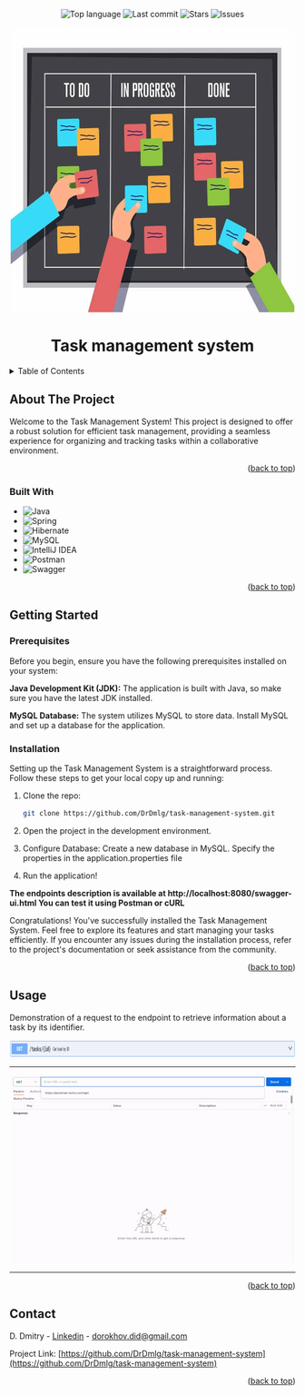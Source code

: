 <a name="readme-top"></a>

<!-- PROJECT SHIELDS -->
<div align="center">
  <img alt="Top language" src="https://img.shields.io/github/languages/top/DrDmlg/task-management-system?style=for-the-badge&color=green">
  <img alt="Last commit" src="https://img.shields.io/github/last-commit/DrDmlg/task-management-system?style=for-the-badge&color=blueviolet">
  <img alt="Stars" src="https://img.shields.io/github/stars/DrDmlg/task-management-system?style=for-the-badge&color=yellow">
  <img alt="Issues" src="https://img.shields.io/github/issues/DrDmlg/task-management-system?style=for-the-badge&color=red">
</div>

<!-- PROJECT LOGO -->
<br />
<div align="center">
  <a href=" ">
    <img src="logo/todo.jpg" alt="Logo" width="500" height="500">
  </a>
  <h1 align="center">Task management system</h1>
</div>



<!-- TABLE OF CONTENTS -->
<details>
  <summary>Table of Contents</summary>
  <ol>
    <li>
      <a href="#about-the-project">About The Project</a>
      <ul>
        <li><a href="#built-with">Built With</a></li>
      </ul>
    </li>
    <li>
      <a href="#getting-started">Getting Started</a>
      <ul>
        <li><a href="#prerequisites">Prerequisites</a></li>
        <li><a href="#installation">Installation</a></li>
      </ul>
    </li>
    <li><a href="#usage">Usage</a></li>
    <li><a href="#contact">Contact</a></li>
</details>



<!-- ABOUT THE PROJECT -->
## About The Project

  Welcome to the Task Management System! This project is designed to offer a robust solution for efficient task management, providing a seamless experience for organizing and tracking tasks within a collaborative environment.
  
<p align="right">(<a href="#readme-top">back to top</a>)</p>



### Built With
* ![Java](https://img.shields.io/badge/java-%23ED8B00.svg?style=for-the-badge&logo=openjdk&logoColor=white)
* ![Spring](https://img.shields.io/badge/spring-%236DB33F.svg?style=for-the-badge&logo=spring&logoColor=white)
* ![Hibernate](https://img.shields.io/badge/Hibernate-59666C?style=for-the-badge&logo=Hibernate&logoColor=white)
* ![MySQL](https://img.shields.io/badge/mysql-%2300f.svg?style=for-the-badge&logo=mysql&logoColor=white)
* ![IntelliJ IDEA](https://img.shields.io/badge/IntelliJIDEA-000000.svg?style=for-the-badge&logo=intellij-idea&logoColor=white)
* ![Postman](https://img.shields.io/badge/Postman-FF6C37?style=for-the-badge&logo=postman&logoColor=white)
* ![Swagger](https://img.shields.io/badge/-Swagger-%23Clojure?style=for-the-badge&logo=swagger&logoColor=white)

<p align="right">(<a href="#readme-top">back to top</a>)</p>

<!-- GETTING STARTED -->
## Getting Started

### Prerequisites
Before you begin, ensure you have the following prerequisites installed on your system:

**Java Development Kit (JDK):** The application is built with Java, so make sure you have the latest JDK installed. 

**MySQL Database:** The system utilizes MySQL to store data. Install MySQL and set up a database for the application.

### Installation

Setting up the Task Management System is a straightforward process. Follow these steps to get your local copy up and running:

1. Clone the repo:
   ```sh
   git clone https://github.com/DrDmlg/task-management-system.git
   ```
2. Open the project in the development environment.

3. Configure Database:
   Create a new database in MySQL. Specify the properties in the application.properties file
   
4. Run the application!

**The endpoints description is available at http://localhost:8080/swagger-ui.html You can test it using Postman or cURL**

Congratulations! You've successfully installed the Task Management System. Feel free to explore its features and start managing your tasks efficiently. If you encounter any issues during the installation process, refer to the project's documentation or seek assistance from the community.

<p align="right">(<a href="#readme-top">back to top</a>)</p>



<!-- USAGE EXAMPLES -->
## Usage

Demonstration of a request to the endpoint to retrieve information about a task by its identifier.

<p align="center"> <img src="logo/endpoint.png" width="1000" height="30"></p>
<hr>

<p align="center"> <img src="logo/demo.gif" width="500" height="330"></p>
<hr>

<p align="right">(<a href="#readme-top">back to top</a>)</p>


<!-- CONTACT -->
## Contact

D. Dmitry - [Linkedin](https://www.linkedin.com/in/dmitry-dorokhov/) - dorokhov.did@gmail.com

Project Link: [https://github.com/DrDmlg/task-management-system](https://github.com/DrDmlg/task-management-system)

<p align="right">(<a href="#readme-top">back to top</a>)</p>
